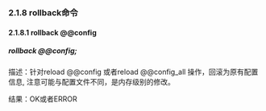 ### 2.1.8 rollback命令
#### 2.1.8.1  rollback @@config

##### rollback @@config;

描述：针对reload @@config 或者reload @@config_all 操作，回滚为原有配置信息, 注意可能与配置文件不同，是内存级别的修改。  

结果：OK或者ERROR  

